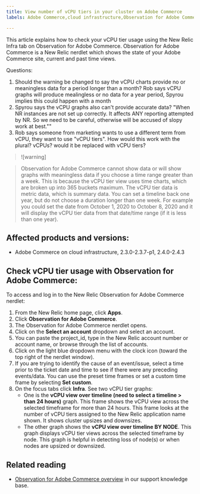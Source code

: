```yaml
---
title: View number of vCPU tiers in your cluster on Adobe Commerce
labels: Adobe Commerce,cloud infrastructure,Observation for Adobe Commerce,CPU,Magento,how to,New Relic,2.3.0,2.3.1,2.3.2,2.3.3,2.3.2-p2,2.3.4,2.3.3-p1,2.3.5,2.3.4-p2,2.3.5-p1,2.3.5-p2,2.3.6,2.3.6-p1,2.3.7,2.3.7-p1,2.4.0,2.4.0-p1,2.4.1,2.4.1-p1,2.4.2,2.4.2-p1,2.4.2-p2,2.4.3

---
```


This article explains how to check your vCPU tier usage using the New Relic Infra tab on Observation for Adobe Commerce. Observation for Adobe Commerce is a New Relic nerdlet which shows the state of your Adobe Commerce site, current and past time views.

Questions:
1) Should the warning be changed to say the vCPU charts provide no or meaningless data for a period longer than a month? Rob says vCPU graphs will produce mealingless or no data for a year period, Spyrou implies this could happen with a month
2) Spyrou says the vCPU graphs also can't provide accurate data? "When NR instances are not set up correctly. It affects ANY reporting attempted by NR. So we need to be careful, otherwise will be accused of slopy work at best.""
3) Rob says someone from marketing wants to use a different term from vCPU, they want to use "vCPU tiers". How would this work with the plural? vCPUs? would it be replaced with vCPU tiers?


>![warning]

> Observation for Adobe Commerce cannot show data or will show graphs with meaningless data if you choose a time range greater than a week. This is because the vCPU tier view uses time charts, which are broken up into 365 buckets maximum. The vCPU tier data is metric data, which is summary data. You can set a timeline back one year, but do not choose a duration longer than one week. For example you could set the date from October 1, 2020 to October 8, 2020 and it will display the vCPU tier data from that date/time range (if it is less than one year).

## Affected products and versions:

* Adobe Commerce on cloud infrastructure, 2.3.0-2.3.7-p1, 2.4.0-2.4.3

## Check vCPU tier usage with Observation for Adobe Commerce:

To access and log in to the New Relic Observation for Adobe Commerce nerdlet:

1. From the New Relic home page, click **Apps**.
1. Click **Observation for Adobe Commerce**.
1. The Observation for Adobe Commerce nerdlet opens.
1. Click on the **Select an account** dropdown and select an account.
1. You can paste the project_id, type in the New Relic account number or account name, or browse through the list of accounts.
1. Click on the light blue dropdown menu with the clock icon (toward the top right of the nerdlet window).
1. If you are trying to identify the cause of an event/issue, select a time prior to the ticket date and time to see if there were any preceding events/data. You can use the preset time frames or set a custom time frame by selecting **Set custom**.
1. On the focus tabs click **Infra**. See two vCPU tier graphs:
    * One is the **vCPU view over timeline (need to select a timeline > than 24 hours)** graph. This frame shows the vCPU view across the selected timeframe for more than 24 hours. This frame looks at the number of vCPU tiers assigned to the New Relic application name shown. It shows cluster upsizes and downsizes.
    * The other graph shows the **vCPU view over timeline BY NODE**. This graph displays vCPU tier views across the selected timeframe by node. This graph is helpful in detecting loss of node(s) or when nodes are upsized or downsized.

## Related reading

* [Observation for Adobe Commerce overview](https://support.magento.com/hc/en-us/articles/4406549696781) in our support knowledge base.

